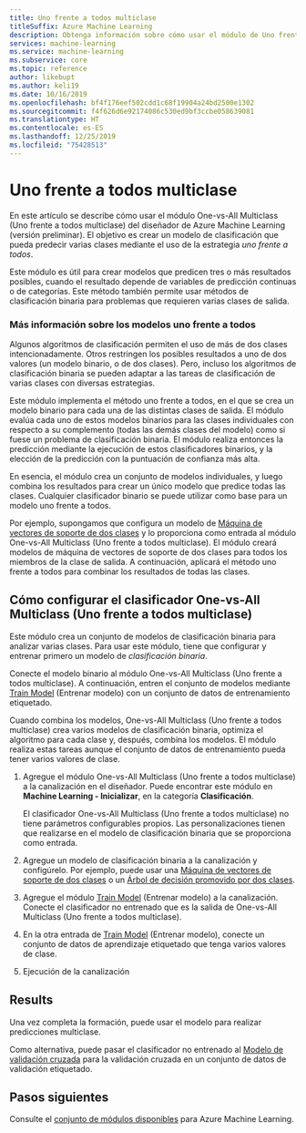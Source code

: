 ```yaml
---
title: Uno frente a todos multiclase
titleSuffix: Azure Machine Learning
description: Obtenga información sobre cómo usar el módulo de Uno frente a todos multiclase en Azure Machine Learning para crear un modelo de clasificación multiclase a partir de un conjunto de modelos de clasificación binaria.
services: machine-learning
ms.service: machine-learning
ms.subservice: core
ms.topic: reference
author: likebupt
ms.author: keli19
ms.date: 10/16/2019
ms.openlocfilehash: bf4f176eef502cdd1c68f19904a24bd2500e1302
ms.sourcegitcommit: f4f626d6e92174086c530ed9bf3ccbe058639081
ms.translationtype: HT
ms.contentlocale: es-ES
ms.lasthandoff: 12/25/2019
ms.locfileid: "75428513"
---
```

# <a name="one-vs-all-multiclass"></a>Uno frente a todos multiclase

En este artículo se describe cómo usar el módulo One-vs-All Multiclass (Uno frente a todos multiclase) del diseñador de Azure Machine Learning (versión preliminar). El objetivo es crear un modelo de clasificación que pueda predecir varias clases mediante el uso de la estrategia *uno frente a todos*.

Este módulo es útil para crear modelos que predicen tres o más resultados posibles, cuando el resultado depende de variables de predicción continuas o de categorías. Este método también permite usar métodos de clasificación binaria para problemas que requieren varias clases de salida.

### <a name="more-about-one-versus-all-models"></a>Más información sobre los modelos uno frente a todos

Algunos algoritmos de clasificación permiten el uso de más de dos clases intencionadamente. Otros restringen los posibles resultados a uno de dos valores (un modelo binario, o de dos clases). Pero, incluso los algoritmos de clasificación binaria se pueden adaptar a las tareas de clasificación de varias clases con diversas estrategias. 

Este módulo implementa el método uno frente a todos, en el que se crea un modelo binario para cada una de las distintas clases de salida. El módulo evalúa cada uno de estos modelos binarios para las clases individuales con respecto a su complemento (todas las demás clases del modelo) como si fuese un problema de clasificación binaria. El módulo realiza entonces la predicción mediante la ejecución de estos clasificadores binarios, y la elección de la predicción con la puntuación de confianza más alta.  

En esencia, el módulo crea un conjunto de modelos individuales, y luego combina los resultados para crear un único modelo que predice todas las clases. Cualquier clasificador binario se puede utilizar como base para un modelo uno frente a todos.  

Por ejemplo, supongamos que configura un modelo de [Máquina de vectores de soporte de dos clases](two-class-support-vector-machine.md) y lo proporciona como entrada al módulo One-vs-All Multiclass (Uno frente a todos multiclase). El módulo creará modelos de máquina de vectores de soporte de dos clases para todos los miembros de la clase de salida. A continuación, aplicará el método uno frente a todos para combinar los resultados de todas las clases.  

## <a name="how-to-configure-the-one-vs-all-multiclass-classifier"></a>Cómo configurar el clasificador One-vs-All Multiclass (Uno frente a todos multiclase)  

Este módulo crea un conjunto de modelos de clasificación binaria para analizar varias clases. Para usar este módulo, tiene que configurar y entrenar primero un modelo de *clasificación binaria*. 

Conecte el modelo binario al módulo One-vs-All Multiclass (Uno frente a todos multiclase). A continuación, entren el conjunto de modelos mediante [Train Model](train-model.md) (Entrenar modelo) con un conjunto de datos de entrenamiento etiquetado.

Cuando combina los modelos, One-vs-All Multiclass (Uno frente a todos multiclase) crea varios modelos de clasificación binaria, optimiza el algoritmo para cada clase y, después, combina los modelos. El módulo realiza estas tareas aunque el conjunto de datos de entrenamiento pueda tener varios valores de clase.

1. Agregue el módulo One-vs-All Multiclass (Uno frente a todos multiclase) a la canalización en el diseñador. Puede encontrar este módulo en **Machine Learning - Inicializar**, en la categoría **Clasificación**.

   El clasificador One-vs-All Multiclass (Uno frente a todos multiclase) no tiene parámetros configurables propios. Las personalizaciones tienen que realizarse en el modelo de clasificación binaria que se proporciona como entrada.

2. Agregue un modelo de clasificación binaria a la canalización y configúrelo. Por ejemplo, puede usar una [Máquina de vectores de soporte de dos clases](two-class-support-vector-machine.md) o un [Árbol de decisión promovido por dos clases](two-class-boosted-decision-tree.md).

3. Agregue el módulo [Train Model](train-model.md) (Entrenar modelo) a la canalización. Conecte el clasificador no entrenado que es la salida de One-vs-All Multiclass (Uno frente a todos multiclase).

4. En la otra entrada de [Train Model](train-model.md) (Entrenar modelo), conecte un conjunto de datos de aprendizaje etiquetado que tenga varios valores de clase.

5. Ejecución de la canalización

## <a name="results"></a>Results

Una vez completa la formación, puede usar el modelo para realizar predicciones multiclase.

Como alternativa, puede pasar el clasificador no entrenado al [Modelo de validación cruzada](cross-validate-model.md) para la validación cruzada en un conjunto de datos de validación etiquetado.


## <a name="next-steps"></a>Pasos siguientes

Consulte el [conjunto de módulos disponibles](module-reference.md) para Azure Machine Learning. 
